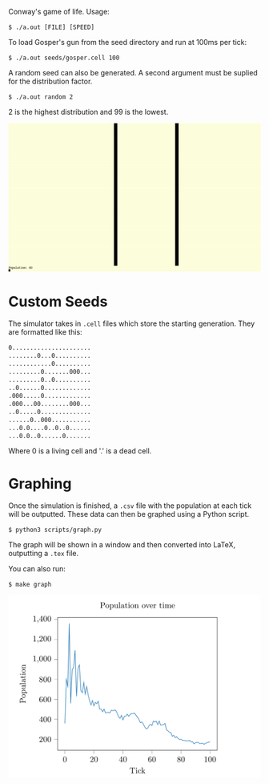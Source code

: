 Conway's game of life. Usage:

	$ ./a.out [FILE] [SPEED]

To load Gosper's gun from the seed directory and run at 100ms per tick:

	$ ./a.out seeds/gosper.cell 100

A random seed can also be generated. A second argument must be suplied for the distribution factor.

	$ ./a.out random 2

2 is the highest distribution and 99 is the lowest.

![gif](assets/sim.gif)

# Custom Seeds
The simulator takes in ``.cell`` files which store the starting generation. They are formatted like this:

	0......................
	........0...0..........
	............0..........
	.........0.......000...
	.........0..0..........
	..0......0.............
	.000.....0.............
	.000...00........000...
	..0.....0..............
	......0..000...........
	...0.0....0..0..0......
	...0.0..0......0.......

Where 0 is a living cell and '.' is a dead cell.

# Graphing
Once the simulation is finished, a ``.csv`` file with the population at each tick will be outputted. These data can then be graphed using a Python script.

	$ python3 scripts/graph.py

The graph will be shown in a window and then converted into LaTeX, outputting a ``.tex`` file.

You can also run:
	
	$ make graph
![graph](assets/graph.png)

